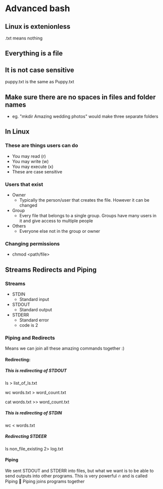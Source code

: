 # Advanced bash

## Linux is extenionless
.txt means nothing

## Everything is a file

## It is not case sensitive
puppy.txt is the same as Puppy.txt

## Make sure there are no spaces in files and folder names
- eg. "mkdir Amazing wedding photos" would make three separate folders

## In Linux

### These are things users can do
- You may read (r)
- You may write (w)
- You may execute (x)
- These are case sensitive

### Users that exist
- Owner
  - Typically the person/user that creates the file. However it can be changed
- Group
  - Every file that belongs to a single group. Groups have many users in it and give access to multiple people
- Others
  - Everyone else not in the group or owner

### Changing permissions

- chmod <permissions> <path/file>

## Streams Redirects and Piping

### Streams
- STDIN
  - Standard input
- STDOUT
  - Standard output
- STDERR
  - Standard error
  - code is 2

### Piping and Redirects

Means we can join all these amazing commands together :)

#### Redirecting:
##### This is redirecting of STDOUT

ls > list_of_ls.txt

wc words.txt > word_count.txt

cat words.txt >> word_count.txt

##### This is redirecting of STDIN

wc < words.txt

##### Redirecting STDEER

ls non_file_existing 2> log.txt

#### Piping
We sent STDOUT and STDERR into files, but what we want is to be able to send outputs into other programs. This is very powerful :fire: and is called Piping :taco: Piping joins programs together
